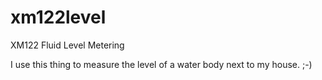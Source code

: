 # xm122level
XM122 Fluid Level Metering

I use this thing to measure the level of a water body next to my house. ;-)
